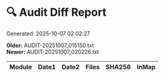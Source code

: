# 🔍 Audit Diff Report
Generated: 2025-10-07 02:02:27

**Older:** AUDIT-20251007_015150.txt  
**Newer:** AUDIT-20251007_020226.txt

| Module | Date1 | Date2 | Files | SHA256 | InMap |
|---|---|---|---|---|---|
